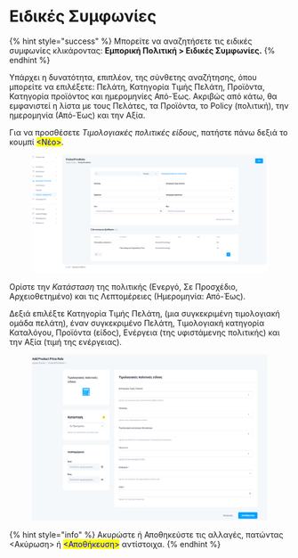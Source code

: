 # Ειδικές Συμφωνίες

{% hint style="success" %}
Μπορείτε να αναζητήσετε τις ειδικές συμφωνίες κλικάροντας: **Εμπορική Πολιτική > Ειδικές Συμφωνίες.**
{% endhint %}

Υπάρχει η δυνατότητα, επιπλέον, της σύνθετης αναζήτησης, όπου μπορείτε να επιλέξετε: Πελάτη, Κατηγορία Τιμής Πελάτη, Προϊόντα, Κατηγορία προϊόντος και ημερομηνίες Από-Έως. Ακριβώς από κάτω, θα εμφανιστεί η λίστα με τους Πελάτες, τα Προϊόντα, το Policy (πολιτική), την ημερομηνία (Από-Έως) και την Αξία.

Για να προσθέσετε _Τιμολογιακές πολιτικές είδους_, πατήστε πάνω δεξιά το κουμπί <mark style="color:blue;"><Νέο></mark>.

<figure><img src="../.gitbook/assets/ScreenHunter 68 (1).png" alt=""><figcaption></figcaption></figure>

Ορίστε την _Κατάσταση_ της πολιτικής (Ενεργό, Σε Προσχέδιο, Αρχειοθετημένο) και τις Λεπτομέρειες (Ημερομηνία: Από-Έως).

Δεξιά επιλέξτε Κατηγορία Τιμής Πελάτη, (μια συγκεκριμένη τιμολογιακή ομάδα πελάτη), έναν συγκεκριμένο Πελάτη, Τιμολογιακή κατηγορία Καταλόγου, Προϊόντα (είδος), Ενέργεια (της υφιστάμενης πολιτικής) και την Αξία (τιμή της ενέργειας).

<figure><img src="../.gitbook/assets/ScreenHunter 69.png" alt=""><figcaption></figcaption></figure>

{% hint style="info" %}
Ακυρώστε ή Αποθηκεύστε τις αλλαγές, πατώντας <Ακύρωση> ή <mark style="color:blue;"><Αποθήκευση></mark> αντίστοιχα.
{% endhint %}
